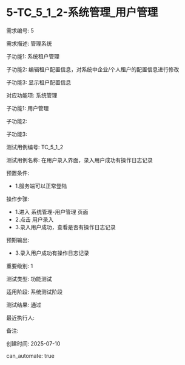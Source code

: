 # 5-TC_5_1_2-系统管理_用户管理

需求编号: 5

需求描述: 管理系统

子功能1: 系统租户管理

子功能2: 编辑租户配置信息，对系统中企业/个人租户的配置信息进行修改

子功能3: 显示租户配置信息


对应功能项: 系统管理

子功能1: 用户管理

子功能2: 

子功能3: 


测试用例编号: TC_5_1_2

测试用例名称: 在用户录入界面，录入用户成功有操作日志记录

预置条件:
- 1.服务端可以正常登陆

操作步骤:
- 1.进入 系统管理-用户管理 页面
- 2.点击 用户录入
- 3.录入用户成功，查看是否有操作日志记录

预期输出:
- 3.录入用户成功有操作日志记录

重要级别: 1

测试类型: 功能测试

适用阶段: 系统测试阶段

测试结果: 通过

最近执行人: 

备注: 

创建时间: 2025-07-10

can_automate: true
